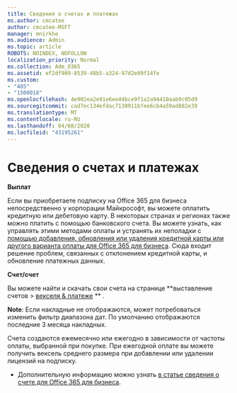 ```yaml
---
title: Сведения о счетах и платежах
ms.author: cmcatee
author: cmcatee-MSFT
manager: mnirkhe
ms.audience: Admin
ms.topic: article
ROBOTS: NOINDEX, NOFOLLOW
localization_priority: Normal
ms.collection: Adm_O365
ms.assetid: ef2df989-8539-48b5-a324-97d2e09f14fe
ms.custom:
- "485"
- "1500018"
ms.openlocfilehash: 4e902ea2e91e6ee44bce9f1a2a94410aab9c05d9
ms.sourcegitcommit: cad7ec134efdac7130911bfee6cb4a59ad882e39
ms.translationtype: MT
ms.contentlocale: ru-RU
ms.lasthandoff: 04/08/2020
ms.locfileid: "43195261"
---
```

# <a name="invoice-and-payment-information"></a>Сведения о счетах и платежах

**Выплат**

Если вы приобретаете подписку на Office 365 для бизнеса непосредственно у корпорации Майкрософт, вы можете оплатить кредитную или дебетовую карту.  В некоторых странах и регионах также можно платить с помощью банковского счета.  Вы можете узнать, как управлять этими методами оплаты и устранять их неполадки с [помощью добавления, обновления или удаления кредитной карты или другого варианта оплаты для Office 365 для бизнеса](https://go.microsoft.com/fwlink/?linkid=2118133).  Сюда входит решение проблем, связанных с отклонением кредитной карты, и обновление платежных данных.

**Счет/счет**

Вы можете найти и скачать свои счета на странице **выставление счетов > [векселя & платеже](https://go.microsoft.com/fwlink/p/?linkid=848039) ** .  

**Note**: Если накладные не отображаются, может потребоваться изменить фильтр диапазона дат.  По умолчанию отображаются последние 3 месяца накладных.

Счета создаются ежемесячно или ежегодно в зависимости от частоты оплаты, выбранной при покупке.  При ежегодной оплате вы можете получить вексель среднего размера при добавлении или удалении лицензий на подписку.
 
- Дополнительную информацию можно узнать [в статье сведения о счете для Office 365 для бизнеса](https://go.microsoft.com/fwlink/?linkid=2119101).
